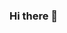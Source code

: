 ### Hi there 👋

<!--
**robertocandales/robertocandales** is a ✨ _special_ ✨ repository because its `README.md` (this file) appears on your GitHub profile.

[![Anurag's github stats](https://github-readme-stats.vercel.app/api?username=robertocandales)](https://github.com/anuraghazra/github-readme-stats)

-->
